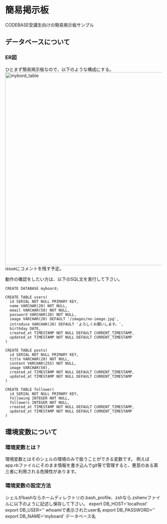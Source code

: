 # 簡易掲示板
CODEBASE受講生向けの簡易掲示板サンプル
 
## データベースについて
 
### ER図
ひとまず簡易掲示板なので、以下のような構成にする。
<img width="621" alt="mybord_table" src="https://user-images.githubusercontent.com/56256994/76152344-e7339380-6101-11ea-9458-c1ddf7a9d21a.png">
issueにコメントを残す予定。

動作の確認をしたい方は、以下のSQL文を実行して下さい。
```
CREATE DATABASE myboard;
```
```
CREATE TABLE users(
  id SERIAL NOT NULL PRIMARY KEY,
  name VARCHAR(20) NOT NULL,
  email VARCHAR(50) NOT NULL,
  password VARCHAR(20) NOT NULL,
  image VARCHAR(20) DEFAULT '/images/no-image.jpg',
  introduce VARCHAR(20) DEFAULT 'よろしくお願いします。',
  birthday DATE,
  created_at TIMESTAMP NOT NULL DEFAULT CURRENT_TIMESTAMP,
  updated_at TIMESTAMP NOT NULL DEFAULT CURRENT_TIMESTAMP
)
```
```
CREATE TABLE posts(
  id SERIAL NOT NULL PRIMARY KEY,
  title VARCHAR(20) NOT NULL,
  content VARCHAR(255) NOT NULL,
  image VARCHAR(50),
  created_at TIMESTAMP NOT NULL DEFAULT CURRENT_TIMESTAMP,
  updated_at TIMESTAMP NOT NULL DEFAULT CURRENT_TIMESTAMP
)
```
```
CREATE TABLE follower(
  id SERIAL NOT NULL PRIMARY KEY,
  following INTEGER NOT NULL,
  followers INTEGER NOT NULL,
  created_at TIMESTAMP NOT NULL DEFAULT CURRENT_TIMESTAMP,
  updated_at TIMESTAMP NOT NULL DEFAULT CURRENT_TIMESTAMP
)
```

## 環境変数について
 
### 環境変数とは？
環境変数とはそのシェルの環境のみで扱うことができる変数です。
例えばapp.rbファイルにそのまま情報を書き込んでgit等で管理すると、悪意のある第三者に利用される危険性があります。
 
### 環境変数の設定方法
シェルがbashならホームディレクトリの.bash_profile、zshなら.zshenvファイルに以下のように記述し保存して下さい。
export DB_HOST='localhost'
export DB_USER='' whoamiで表示されたuser名
export DB_PASSWORD=''
export DB_NAME='myboard' データベース名
